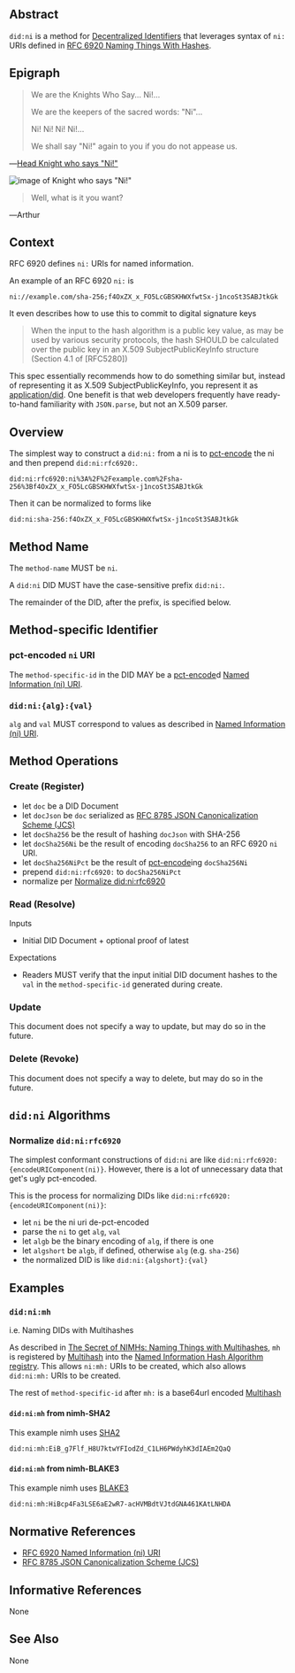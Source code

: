 ## Abstract

`did:ni` is a method for [Decentralized Identifiers][] that leverages syntax of `ni:` URIs defined in [RFC 6920 Naming Things With Hashes][].

## Epigraph

> We are the Knights Who Say... Ni!&hellip;
> 
> We are the keepers of the sacred words: "Ni"&hellip;
>
> Ni! Ni! Ni! Ni!&hellip;
>
> We shall say "Ni!" again to you if you do not appease us.

&horbar;[Head Knight who says "Ni!"](https://en.wikipedia.org/wiki/Knights_Who_Say_%22Ni!%22)

![image of Knight who says "Ni!"](http://luminescencias.blogspot.com/uploaded_images/Arthur-and-Bedevere-and-the-Knights-of-Ni-715052.jpg)

> Well, what is it you want?

&horbar;Arthur

## Context

RFC 6920 defines `ni:` URIs for named information.

An example of an RFC 6920 `ni:` is

```
ni://example.com/sha-256;f4OxZX_x_FO5LcGBSKHWXfwtSx-j1ncoSt3SABJtkGk
```

It even describes how to use this to commit to digital signature keys

> When the input to the hash algorithm is a public key value, as may be
   used by various security protocols, the hash SHOULD be calculated
   over the public key in an X.509 SubjectPublicKeyInfo structure
   (Section 4.1 of [RFC5280])

This spec essentially recommends how to do something similar but,
instead of representing it as X.509 SubjectPublicKeyInfo,
you represent it as [application/did](https://www.w3.org/TR/did-1.0/#representations).
One benefit is that web developers frequently have ready-to-hand familiarity with `JSON.parse`, but not an X.509 parser.

## Overview

The simplest way to construct a `did:ni:` from a ni is to [pct-encode][] the ni and then prepend `did:ni:rfc6920:`.

```
did:ni:rfc6920:ni%3A%2F%2Fexample.com%2Fsha-256%3Bf4OxZX_x_FO5LcGBSKHWXfwtSx-j1ncoSt3SABJtkGk
```

Then it can be normalized to forms like

```
did:ni:sha-256:f4OxZX_x_FO5LcGBSKHWXfwtSx-j1ncoSt3SABJtkGk
```

## Method Name

The `method-name` MUST be `ni`.

A `did:ni` DID MUST have the case-sensitive prefix `did:ni:`.

The remainder of the DID, after the prefix, is specified below.

## Method-specific Identifier

### pct-encoded `ni` URI

The `method-specific-id` in the DID MAY be a [pct-encode][]d [Named Information (ni) URI][].

### `did:ni:{alg}:{val}`

`alg` and `val` MUST correspond to values as described in [Named Information (ni) URI][].

## Method Operations

### Create (Register)

* let `doc` be a DID Document
* let `docJson` be `doc` serialized as [RFC 8785 JSON Canonicalization Scheme (JCS)][]
* let `docSha256` be the result of hashing `docJson` with SHA-256
* let `docSha256Ni` be the result of encoding `docSha256` to an RFC 6920 `ni` URI.
* let `docSha256NiPct` be the result of [pct-encode][]ing `docSha256Ni`
* prepend `did:ni:rfc6920:` to `docSha256NiPct`
* normalize per [Normalize did:ni:rfc6920](#normalize-did-ni-rfc6920)

### Read (Resolve)

Inputs
* Initial DID Document + optional proof of latest

Expectations
* Readers MUST verify that the input initial DID document hashes to the `val` in the `method-specific-id` generated during create.

### Update

This document does not specify a way to update, but may do so in the future.

### Delete (Revoke)

This document does not specify a way to delete, but may do so in the future.

## `did:ni` Algorithms

### Normalize `did:ni:rfc6920`

The simplest conformant constructions of `did:ni` are like `did:ni:rfc6920:{encodeURIComponent(ni)}`.
However, there is a lot of unnecessary data that get's ugly pct-encoded.

This is the process for normalizing DIDs like `did:ni:rfc6920:{encodeURIComponent(ni)}`:
* let `ni` be the ni uri de-pct-encoded
* parse the `ni` to get `alg`, `val`
* let `algb` be the binary encoding of `alg`, if there is one
* let `algshort` be `algb`, if defined, otherwise `alg` (e.g. `sha-256`)
* the normalized DID is like `did:ni:{algshort}:{val}`

## Examples

### `did:ni:mh`

i.e. Naming DIDs with Multihashes

As described in [The Secret of NIMHs: Naming Things with Multihashes][], `mh` is registered by [Multihash][] into the [Named Information Hash Algorithm registry][].
This allows `ni:mh:` URIs to be created, which also allows `did:ni:mh:` URIs to be created.

The rest of `method-specific-id` after `mh:` is a base64url encoded [Multihash][]

#### `did:ni:mh` from nimh-SHA2

This example nimh uses [SHA2][]

```
did:ni:mh:EiB_g7Flf_H8U7ktwYFIodZd_C1LH6PWdyhK3dIAEm2QaQ
```

#### `did:ni:mh` from nimh-BLAKE3

This example nimh uses [BLAKE3][]

```
did:ni:mh:HiBcp4Fa3LSE6aE2wR7-acHVMBdtVJtdGNA461KAtLNHDA
```

## Normative References

* [RFC 6920 Named Information (ni) URI][]
* [RFC 8785 JSON Canonicalization Scheme (JCS)][]

## Informative References

None

## See Also

None

<section id="conformance"></section>

[pct-encode]: https://datatracker.ietf.org/doc/html/rfc3986#section-2.1
[pct-encoded]: https://datatracker.ietf.org/doc/html/rfc3986#section-2.1
[Named Information (ni) URI]: https://www.rfc-editor.org/rfc/rfc6920#section-3
[RFC 6920 Named Information (ni) URI]: https://www.rfc-editor.org/rfc/rfc6920#section-3
[RFC 8785 JSON Canonicalization Scheme (JCS)]: https://www.rfc-editor.org/rfc/rfc8785
[Multihash]: https://w3c-ccg.github.io/multihash/#rfc.section.D.3
[The Secret of NIMHs: Naming Things with Multihashes]: https://bengo.is/blogging/the-secret-of-nimhs/
[Named Information Hash Algorithm registry]: https://www.iana.org/assignments/named-information/named-information.xhtml#hash-alg
[RFC 6920 Naming Things With Hashes]: https://www.rfc-editor.org/rfc/rfc6920.html
[BLAKE3]: https://www.ietf.org/archive/id/draft-aumasson-blake3-00.html
[SHA2]: https://en.wikipedia.org/wiki/SHA-2
[Decentralized Identifiers]: https://www.w3.org/TR/did-1.0/

